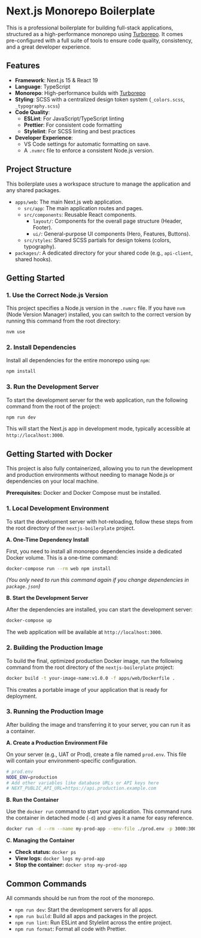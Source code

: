 # Next.js Monorepo Boilerplate

This is a professional boilerplate for building full-stack applications, structured as a high-performance monorepo using [Turborepo](https://turbo.build/). It comes pre-configured with a full suite of tools to ensure code quality, consistency, and a great developer experience.

## Features

- **Framework**: Next.js 15 & React 19
- **Language**: TypeScript
- **Monorepo**: High-performance builds with [Turborepo](https://turbo.build/)
- **Styling**: SCSS with a centralized design token system (`_colors.scss`, `_typography.scss`)
- **Code Quality**:
  - **ESLint**: For JavaScript/TypeScript linting
  - **Prettier**: For consistent code formatting
  - **Stylelint**: For SCSS linting and best practices
- **Developer Experience**:
  - VS Code settings for automatic formatting on save.
  - A `.nvmrc` file to enforce a consistent Node.js version.

## Project Structure

This boilerplate uses a workspace structure to manage the application and any shared packages.

- `apps/web`: The main Next.js web application.
  - `src/app`: The main application routes and pages.
  - `src/components`: Reusable React components.
    - `layout/`: Components for the overall page structure (Header, Footer).
    - `ui/`: General-purpose UI components (Hero, Features, Buttons).
  - `src/styles`: Shared SCSS partials for design tokens (colors, typography).
- `packages/`: A dedicated directory for your shared code (e.g., `api-client`, shared hooks).

## Getting Started

### 1. Use the Correct Node.js Version

This project specifies a Node.js version in the `.nvmrc` file. If you have `nvm` (Node Version Manager) installed, you can switch to the correct version by running this command from the root directory:

```bash
nvm use
```

### 2. Install Dependencies

Install all dependencies for the entire monorepo using `npm`:

```bash
npm install
```

### 3. Run the Development Server

To start the development server for the web application, run the following command from the root of the project:

```bash
npm run dev
```

This will start the Next.js app in development mode, typically accessible at `http://localhost:3000`.

## Getting Started with Docker

This project is also fully containerized, allowing you to run the development and production environments without needing to manage Node.js or dependencies on your local machine.

**Prerequisites:** Docker and Docker Compose must be installed.

### 1. Local Development Environment

To start the development server with hot-reloading, follow these steps from the root directory of the `nextjs-boilerplate` project.

**A. One-Time Dependency Install**

First, you need to install all monorepo dependencies inside a dedicated Docker volume. This is a one-time command:

```bash
docker-compose run --rm web npm install
```
*(You only need to run this command again if you change dependencies in `package.json`)*

**B. Start the Development Server**

After the dependencies are installed, you can start the development server:

```bash
docker-compose up
```
The web application will be available at `http://localhost:3000`.

### 2. Building the Production Image

To build the final, optimized production Docker image, run the following command from the root directory of the `nextjs-boilerplate` project:

```bash
docker build -t your-image-name:v1.0.0 -f apps/web/Dockerfile .
```

This creates a portable image of your application that is ready for deployment.

### 3. Running the Production Image

After building the image and transferring it to your server, you can run it as a container.

**A. Create a Production Environment File**

On your server (e.g., UAT or Prod), create a file named `prod.env`. This file will contain your environment-specific configuration.

```bash
# prod.env
NODE_ENV=production
# Add other variables like database URLs or API keys here
# NEXT_PUBLIC_API_URL=https://api.production.example.com
```

**B. Run the Container**

Use the `docker run` command to start your application. This command runs the container in detached mode (`-d`) and gives it a name for easy reference.

```bash
docker run -d --rm --name my-prod-app --env-file ./prod.env -p 3000:3000 your-image-name:v1.0.0
```

**C. Managing the Container**

- **Check status:** `docker ps`
- **View logs:** `docker logs my-prod-app`
- **Stop the container:** `docker stop my-prod-app`

## Common Commands

All commands should be run from the root of the monorepo.

- `npm run dev`: Start the development servers for all apps.
- `npm run build`: Build all apps and packages in the project.
- `npm run lint`: Run ESLint and Stylelint across the entire project.
- `npm run format`: Format all code with Prettier.